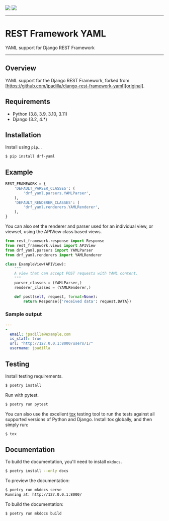 <div class="badges">
    <img src="https://img.shields.io/github/checks-status/Qu4tro/django-rest-framework-yaml/main">
  <a href="https://pypi.python.org/pypi/drf-yaml">
    <img src="https://img.shields.io/pypi/v/drf-yaml.svg">
  </a>
</div>

---

# REST Framework YAML

YAML support for Django REST Framework

---

## Overview

YAML support for the Django REST Framework, forked from [https://github.com/jpadilla/django-rest-framework-yaml][original].

## Requirements

* Python (3.8, 3.9, 3.10, 3.11)
* Django (3.2, 4.*)

## Installation

Install using `pip`...

```bash
$ pip install drf-yaml
```

## Example

```python
REST_FRAMEWORK = {
    'DEFAULT_PARSER_CLASSES': (
        'drf_yaml.parsers.YAMLParser',
    ),
    'DEFAULT_RENDERER_CLASSES': (
        'drf_yaml.renderers.YAMLRenderer',
    ),
}
```

You can also set the renderer and parser used for an individual view, or viewset, using the APIView class based views.

```python
from rest_framework.response import Response
from rest_framework.views import APIView
from drf_yaml.parsers import YAMLParser
from drf_yaml.renderers import YAMLRenderer

class ExampleView(APIView):
    """
    A view that can accept POST requests with YAML content.
    """
    parser_classes = (YAMLParser,)
    renderer_classes = (YAMLRenderer,)

    def post(self, request, format=None):
        return Response({'received data': request.DATA})
```

### Sample output

```yaml
---
-
  email: jpadilla@example.com
  is_staff: true
  url: "http://127.0.0.1:8000/users/1/"
  username: jpadilla
```

## Testing

Install testing requirements.

```bash
$ poetry install
```

Run with pytest.

```bash
$ poetry run pytest
```

You can also use the excellent [tox](http://tox.readthedocs.org/en/latest/) testing tool to run the tests against all supported versions of Python and Django. Install tox globally, and then simply run:

```bash
$ tox
```

## Documentation

To build the documentation, you'll need to install `mkdocs`.

```bash
$ poetry install --only docs
```

To preview the documentation:

```bash
$ poetry run mkdocs serve
Running at: http://127.0.0.1:8000/
```

To build the documentation:

```
$ poetry run mkdocs build
```

[original]: https://github.com/jpadilla/django-rest-framework-yaml
